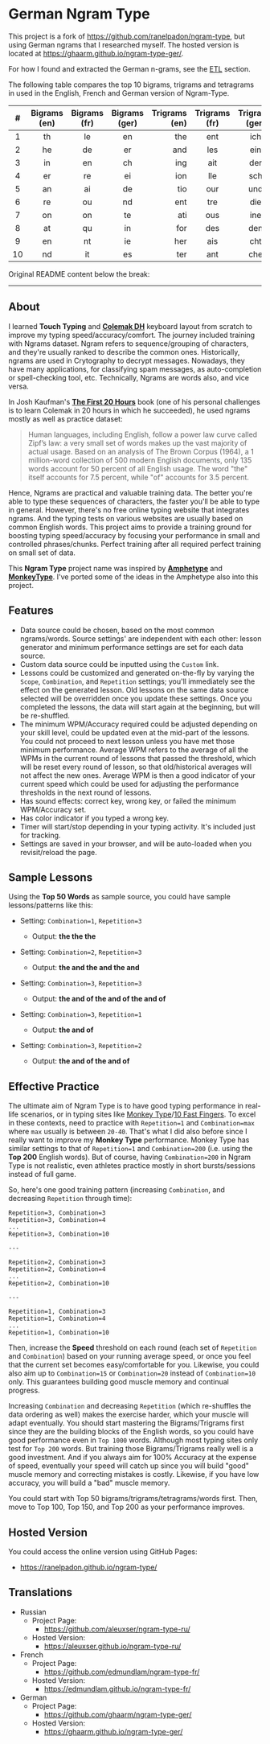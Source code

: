 # German Ngram Type

This project is a fork of https://github.com/ranelpadon/ngram-type, 
but using German ngrams that I researched myself. The hosted version 
is located at https://ghaarm.github.io/ngram-type-ger/.

For how I found and extracted the German n-grams, see the 
[ETL](https://github.com/ghaarm/ngram-type-ger/tree/master/etl) section.


The following table compares the top 10 bigrams, trigrams and tetragrams in used in 
the English, French and German version of Ngram-Type. 

|  # | Bigrams (en) | Bigrams (fr) |  Bigrams (ger) |Trigrams (en) | Trigrams (fr) | Trigrams (ger) | Tetragrams (en) | Tetragrams (fr) | Tetragrams (ger) |
|:--:|:------------:|:------------:|:--------------:|-------------:|:-------------:|:--------------:|:---------------:|:---------------:|:----------------:|
|  1 |      th      |      le      |       en       |     the      |      ent      |       ich       |      tion       |       dans      |       eine      |
|  2 |      he      |      de      |       er       |     and      |      les      |       ein       |      atio       |       ment      |       icht      |
|  3 |      in      |      en      |       ch       |     ing      |      ait      |       der       |      that       |       pour      |       chen      |
|  4 |      er      |      re      |       ei       |     ion      |      lle      |       sch       |      ther       |       omme      |       lich      |
|  5 |      an      |      ai      |       de       |     tio      |      our      |       und       |      with       |       étai      |       sich      |
|  6 |      re      |      ou      |       nd       |     ent      |      tre      |       die       |      ment       |       plus      |       nich      |
|  7 |      on      |      on      |       te       |     ati      |      ous      |       ine       |      ions       |       tout      |       sche      |
|  8 |      at      |      qu      |       in       |     for      |      des      |       den       |      this       |       vous      |       sein      |
|  9 |      en      |      nt      |       ie       |     her      |      ais      |       cht       |      here       |       tait      |       nder      |
| 10 |      nd      |      it      |       es       |     ter      |      ant      |       che       |      from       |       mais      |       chte      |

Original README content below the break:

---

## About

I learned **Touch Typing** and [**Colemak DH**](https://colemakmods.github.io/mod-dh/) keyboard layout from scratch to improve my typing speed/accuracy/comfort. The journey included training with Ngrams dataset. Ngram refers to sequence/grouping of characters, and they're usually ranked to describe the common ones. Historically, ngrams are used in Crytography to decrypt messages. Nowadays, they have many applications, for classifying spam messages, as auto-completion or spell-checking tool, etc. Technically, Ngrams are words also, and vice versa.

In Josh Kaufman's [**The First 20 Hours**](https://first20hours.com/) book (one of his personal challenges is to learn Colemak in 20 hours in which he succeeded), he used ngrams mostly as well as practice dataset:

> Human languages, including English, follow a power law curve called Zipf’s law: a very small set of words makes up the vast majority of actual usage. Based on an analysis of The Brown Corpus (1964), a 1 million-word collection of 500 modern English documents, only 135 words account for 50 percent of all English usage. The word "the" itself accounts for 7.5 percent, while "of" accounts for 3.5 percent.

Hence, Ngrams are practical and valuable training data. The better you're able to type these sequences of characters, the faster you'll be able to type in general. However, there's no free online typing website that integrates ngrams. And the typing tests on various websites are usually based on common English words. This project aims to provide a training ground for boosting typing speed/accuracy by focusing your performance in small and controlled phrases/chunks. Perfect training after all required perfect training on small set of data.

This **Ngram Type** project name was inspired by [**Amphetype**](https://github.com/webiest/amphetype) and [**MonkeyType**](https://monkeytype.com/). I've ported some of the ideas in the Amphetype also into this project.


## Features
* Data source could be chosen, based on the most common ngrams/words. Source settings' are independent with each other: lesson generator and minimum performance settings are set for each data source.
* Custom data source could be inputted using the `Custom` link.
* Lessons could be customized and generated on-the-fly by varying the `Scope`, `Combination`, and `Repetition` settings; you'll immediately see the effect on the generated lesson. Old lessons on the same data source selected will be overridden once you update these settings. Once you completed the lessons, the data will start again at the beginning, but will be re-shuffled.
* The minimum WPM/Accuracy required could be adjusted depending on your skill level, could be updated even at the mid-part of the lessons. You could not proceed to next lesson unless you have met those minimum performance. Average WPM refers to the average of all the WPMs in the current round of lessons that passed the threshold, which will be reset every round of lesson, so that old/historical averages will not affect the new ones. Average WPM is then a good indicator of your current speed which could be used for adjusting the performance thresholds in the next round of lessons.
* Has sound effects: correct key, wrong key, or failed the minimum WPM/Accuracy set.
* Has color indicator if you typed a wrong key.
* Timer will start/stop depending in your typing activity. It's included just for tracking.
* Settings are saved in your browser, and will be auto-loaded when you revisit/reload the page.


## Sample Lessons
Using the **Top 50 Words** as sample source, you could have sample lessons/patterns like this:
- Setting: `Combination=1`, `Repetition=3`
    - Output: **the the the**

- Setting: `Combination=2`, `Repetition=3`
    - Output: **the and the and the and**

- Setting: `Combination=3`, `Repetition=3`
    - Output: **the and of the and of the and of**

- Setting: `Combination=3`, `Repetition=1`
    - Output: **the and of**

- Setting: `Combination=3`, `Repetition=2`
    - Output: **the and of the and of**


## Effective Practice
The ultimate aim of Ngram Type is to have good typing performance in real-life scenarios, or in typing sites like [Monkey Type](https://monkeytype.com/)/[10 Fast Fingers](https://10fastfingers.com/). To excel in these contexts, need to practice with `Repetition=1` and `Combination=max` where `max` usually is between `20-40`. That's what I did also before since I really want to improve my **Monkey Type** performance. Monkey Type has similar settings to that of `Repetition=1` and `Combination=200` (i.e. using the **Top 200** English words). But of course, having `Combination=200` in Ngram Type is not realistic, even athletes practice mostly in short bursts/sessions instead of full game.

So, here's one good training pattern (increasing `Combination`, and decreasing `Repetition` through time):

```
Repetition=3, Combination=3
Repetition=3, Combination=4
...
Repetition=3, Combination=10

---

Repetition=2, Combination=3
Repetition=2, Combination=4
...
Repetition=2, Combination=10

---

Repetition=1, Combination=3
Repetition=1, Combination=4
...
Repetition=1, Combination=10
```

Then, increase the **Speed** threshold on each round (each set of `Repetition` and `Combination`) based on your running average speed, or once you feel that the current set becomes easy/comfortable for you. Likewise, you could also aim up to `Combination=15` or `Combination=20` instead of `Combination=10` only. This guarantees building good muscle memory and continual progress.

Increasing `Combination` and decreasing `Repetition` (which re-shuffles the data ordering as well) makes the exercise harder, which your muscle will adapt eventually. You should start mastering the Bigrams/Trigrams first since they are the building blocks of the English words, so you could have good performance even in `Top 1000` words. Although most typing sites only test for `Top 200` words. But training those Bigrams/Trigrams really well is a good investment. And if you always aim for 100% Accuracy at the expense of speed, eventually your speed will catch up since you will build "good" muscle memory and correcting mistakes is costly. Likewise, if you have low accuracy, you will build a "bad" muscle memory.

You could start with Top 50 bigrams/trigrams/tetragrams/words first. Then, move to Top 100, Top 150, and Top 200 as your performance improves.

## Hosted Version
You could access the online version using GitHub Pages:
- https://ranelpadon.github.io/ngram-type/

## Translations
- Russian
  - Project Page:
    - https://github.com/aleuxser/ngram-type-ru/
  - Hosted Version:
    - https://aleuxser.github.io/ngram-type-ru/
- French
  - Project Page:
    - https://github.com/edmundlam/ngram-type-fr/
  - Hosted Version:
    - https://edmundlam.github.io/ngram-type-fr/
- German
  - Project Page:
    - https://github.com/ghaarm/ngram-type-ger/
  - Hosted Version:
    - https://ghaarm.github.io/ngram-type-ger/

